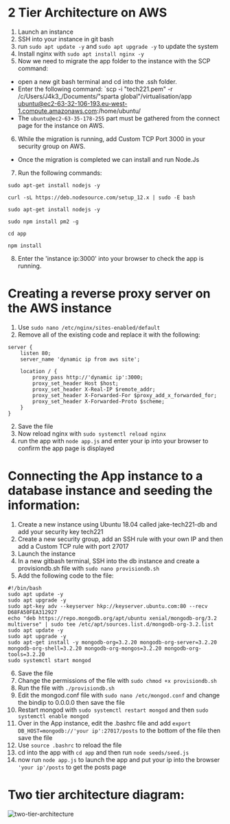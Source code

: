 # 2 Tier Architecture on AWS

1. Launch an instance
2. SSH into your instance in  git bash
3. run `sudo apt update -y` and `sudo apt upgrade -y` to update the system
4. Install nginx with `sudo apt install nginx -y`
5. Now we need to migrate the app folder to the instance with the SCP command:

- open a new git bash terminal and cd into the .ssh folder.
- Enter the following command: `scp -i "tech221.pem" -r /c/Users/J4k3_/Documents/"sparta global"/virtualisation/app ubuntu@ec2-63-32-106-193.eu-west-1.compute.amazonaws.com:/home/ubuntu/
- The `ubuntu@ec2-63-35-178-255` part must be gathered from the connect page for the instance on AWS.

6. While the migration is running, add Custom TCP Port 3000 in your security group on AWS.
- Once the migration is completed we can install and run Node.Js
7. Run the following commands:
```
sudo apt-get install nodejs -y

curl -sL https://deb.nodesource.com/setup_12.x | sudo -E bash

sudo apt-get install nodejs -y

sudo npm install pm2 -g

cd app

npm install

```

8. Enter the 'instance ip:3000' into your browser to check the app is running.

#
# Creating a reverse proxy server on the AWS instance


1. Use `sudo nano /etc/nginx/sites-enabled/default`
2. Remove all of the existing code and replace it with the following:
```
server {
    listen 80;
    server_name 'dynamic ip from aws site';

    location / {
        proxy_pass http://'dynamic ip':3000;
        proxy_set_header Host $host;
        proxy_set_header X-Real-IP $remote_addr;
        proxy_set_header X-Forwarded-For $proxy_add_x_forwarded_for;
        proxy_set_header X-Forwarded-Proto $scheme;
    }
}
```
2. Save the file
3. Now reload nginx with `sudo systemctl reload nginx`
4. run the app with `node app.js` and enter your ip into your browser to confirm the app page is displayed

#
# Connecting the App instance to a database instance and seeding the information:

1. Create a new instance using Ubuntu 18.04 called jake-tech221-db and add your security key tech221
2. Create a new security group, add an SSH rule with your own IP and then add a Custom TCP rule with port 27017
3. Launch the instance
4. In a new gitbash terminal, SSH into the db instance and create a provisiondb.sh file with `sudo nano provisiondb.sh`
5. Add the following code to the file:
```
#!/bin/bash
sudo apt update -y 
sudo apt upgrade -y 
sudo apt-key adv --keyserver hkp://keyserver.ubuntu.com:80 --recv D68FA50FEA312927 
echo "deb https://repo.mongodb.org/apt/ubuntu xenial/mongodb-org/3.2 multiverse" | sudo tee /etc/apt/sources.list.d/mongodb-org-3.2.list 
sudo apt update -y 
sudo apt upgrade -y 
sudo apt-get install -y mongodb-org=3.2.20 mongodb-org-server=3.2.20 mongodb-org-shell=3.2.20 mongodb-org-mongos=3.2.20 mongodb-org-tools=3.2.20 
sudo systemctl start mongod
```
6. Save the file
7. Change the permissions of the file with `sudo chmod +x provisiondb.sh`
8. Run the file with `./provisiondb.sh`
9. Edit the mongod.conf file with `sudo nano /etc/mongod.conf` and change the bindip to 0.0.0.0 then save the file
10. Restart mongod with `sudo systemctl restart mongod` and then `sudo systemctl enable mongod`
11. Over in the App instance, edit the .bashrc file and add `export DB_HOST=mongodb://'your ip':27017/posts` to the bottom of the file then save the file
12. Use `source .bashrc` to reload the file
13. cd into the app with `cd app` and then run `node seeds/seed.js`
14. now run `node app.js` to launch the app and put your ip into the browser `'your ip'/posts` to get the posts page

#
# Two tier architecture diagram:

![two-tier-architecture](https://user-images.githubusercontent.com/129315605/234062497-739c912f-89ad-4f6f-93e6-d540731ef5b4.png)
